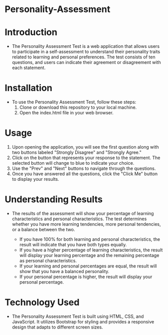 # Personality-Assessment

# Introduction
- The Personality Assessment Test is a web application that allows users to participate in a self-assessment to understand their personality traits related to learning and personal preferences. The test consists of ten questions, and users can indicate their agreement or disagreement with each statement.

# Installation
- To use the Personality Assessment Test, follow these steps:
  1. Clone or download this repository to your local machine.
  2. Open the index.html file in your web browser.

# Usage
  1. Upon opening the application, you will see the first question along with two buttons labeled "Strongly Disagree" and "Strongly Agree."
  2. Click on the button that represents your response to the statement. The selected button will change to blue to indicate your choice.
  3. Use the "Prev" and "Next" buttons to navigate through the questions.
  4. Once you have answered all the questions, click the "Click Me" button to display your results.

# Understanding Results

- The results of the assessment will show your percentage of learning characteristics and personal characteristics. The test determines whether you have more learning tendencies, more personal tendencies, or a balance between the two.

  - If you have 100% for both learning and personal characteristics, the result will indicate that you have both types equally.
  - If you have a higher percentage of learning characteristics, the result will display your learning percentage and the remaining percentage as personal characteristics.
  - If your learning and personal percentages are equal, the result will show that you have a balanced personality.
  - If your personal percentage is higher, the result will display your personal percentage.
    
# Technology Used
  - The Personality Assessment Test is built using HTML, CSS, and JavaScript. It utilizes Bootstrap for styling and provides a responsive design that adapts to different screen sizes.
